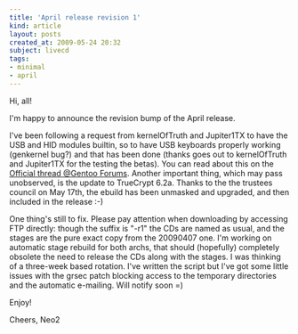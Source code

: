 ```yaml
---
title: 'April release revision 1'
kind: article
layout: posts
created_at: 2009-05-24 20:32
subject: livecd
tags:
- minimal
- april
---
```

Hi, all\!

I\'m happy to announce the revision bump of the April release\.

I\'ve been following a request from kernelOfTruth and Jupiter1TX to have the USB and HID modules builtin, so to have USB keyboards properly working \(genkernel bug?\) and that has been done \(thanks goes out to kernelOfTruth and Jupiter1TX for the testing the betas\)\. You can read about this on the [Official thread @Gentoo Forums](http://forums.gentoo.org/viewtopic-t-841256.html)\.
Another important thing, which may pass unobserved, is the update to TrueCrypt 6\.2a\. Thanks to the the trustees council on May 17th, the ebuild has been unmasked and upgraded, and then included in the release \:\-\)
<!--MORE-->

One thing\'s still to fix\. Please pay attention when downloading by accessing FTP directly\: though the suffix is "\-r1" the CDs are named as usual, and the stages are the pure exact copy from the 20090407 one\. I\'m working on automatic stage rebuild for both archs, that should \(hopefully\) completely obsolete the need to release the CDs along with the stages\. I was thinking of a three\-week based rotation\. I\'ve written the script but I\'ve got some little issues with the grsec patch blocking access to the temporary directories and the automatic e\-mailing\. Will notify soon \=\)

Enjoy\!

Cheers,
Neo2

